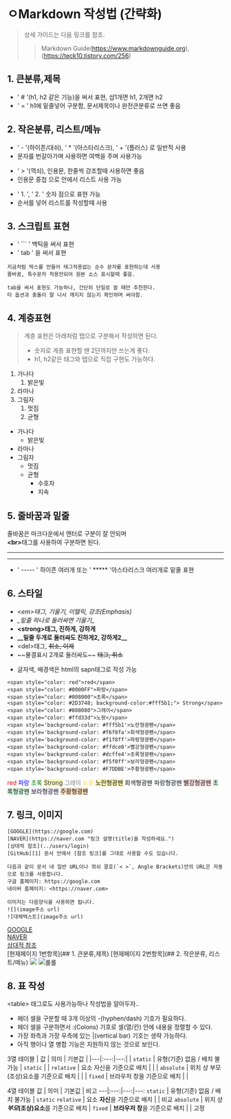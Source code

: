 ㅇMarkdown 작성법 (간략화)
============

> 상세 가이드는 다음 링크를 참조.
>> Markdown Guide(https://www.markdownguide.org), (https://teck10.tistory.com/256)

## 1. 큰분류,제목
- ' # '(h1, h2 같은 기능)을 써서 표현, 샵1개면 h1, 2개면 h2
- ' = ' h1에 밑줄넣어 구분함, 문서제목이나 완전큰분류로 쓰면 좋음

## 2. 작은분류, 리스트/메뉴
- ' - '(하이픈/대쉬), ' * '(아스타리스크), ' + '(플러스) 로 일반적 사용
- 문자를 번갈아가며 사용하면 여백을 주며 사용가능
* ' > '(꺽쇠), 인용문, 한줄씩 강조할때 사용하면 좋음
* 인용문 중첩 으로 안에서 리스트 사용 가능
+ ' 1. ', ' 2. ' 숫자 점으로 표현 가능
+ 순서를 넣어 리스트를 작성할때 사용

## 3. 스크립트 표현
- ' ``` ' 백틱을 써서 표현
- ' tab ' 을 써서 표현 
```
지금처럼 박스를 만들어 태그적용없는 순수 문자를 표현하는데 사용
줄바꿈, 특수문자 적용안되어 원본 소스 표시할때 좋음.
```
    tab을 써서 표현도 가능하나, 간단히 단일로 쓸 때만 추천한다.
    타 옵션과 충돌이 잘 나서 깨지지 않는지 확인하며 써야함.

## 4. 계층표현
> 계층 표현은 아래처럼 탭으로 구분해서 작성하면 된다. 
> - 숫자로 게층 표현할 땐 2단까지만 쓰는게 좋다.
> - h1, h2같은 태그와 탭으로 직접 구현도 가능하다.
  1. 가나다
     1. 밝은빛
  2. 라마나 
  3. 그림자
     1. 멋짐
     2. 균형

- 가나다
  - 밝은빛
- 라마나
- 그림자
  - 멋짐
  - 균형
    - 수호자
    - 지속

## 5. 줄바꿈과 밑줄
줄바꿈은
마크다운에서 엔터로
구분이 잘 안되며 <br> <strong>&#60;br&#62;</strong>태그를
사용하여 구분하면 된다.
*****
-----
- ' ----- ' 하이픈 여러개 또는 ' ***** '아스타리스크 여러개로 밑줄 표현

## 6. 스타일
- <em>&#60;em&#62;태그, 기울기, 이텔릭, 강조(Emphasis) </em>
- _&#95;밑줄 하나로 둘러싸면 기울기&#95;_
- <strong>&#60;strong&#62;태그, 진하게, 강하게</strong>
- __&#95;&#95;밑줄 두개로 둘러싸도 진하게2, 강하게2&#95;&#95;__
- &#60;del&#62;태그, <del>취소, 이제</del>
- &#126;&#126;물결표시 2개로 둘러싸도&#126;&#126; ~~태그, 취소~~

* 글자색, 배경색은 html의 sapn태그로 작성 가능
```
<span style="color: red">red</span>
<span style="color: #0000FF">파랑</span>
<span style="color: #008000">초록</span>
<span style="color: #2D3748; background-color:#fff5b1;"> Strong</span>
<span style="color: #808080">그레이</span>
<span style="color: #ffd33d">노랑</span>
<span style='background-color: #fff5b1'>노란형광펜</span>
<span style='background-color: #f6f8fa'>회색형광펜</span>
<span style='background-color: #f1f8ff'>파랑형광펜</span>
<span style='background-color: #ffdce0'>빨강형광펜</span>
<span style='background-color: #dcffe4'>초록형광펜</span>
<span style='background-color: #f5f0ff'>보라형광펜</span>
<span style='background-color: #F7DDBE'>주황형광펜</span>
```

<span style="color: red">red</span>
<span style="color: #0000FF">파랑</span>
<span style="color: #008000">초록</span>
<span style="color: #2D3748; background-color:#fff5b1;"> Strong</span>
<span style="color: #808080">그레이</span>
<span style="color: #ffd33d">노랑</span>
<span style='background-color: #fff5b1'>노란형광펜</span>
<span style='background-color: #f6f8fa'>회색형광펜</span>
<span style='background-color: #f1f8ff'>파랑형광펜</span>
<span style='background-color: #ffdce0'>빨강형광펜</span>
<span style='background-color: #dcffe4'>초록형광펜</span>
<span style='background-color: #f5f0ff'>보라형광펜</span>
<span style='background-color: #F7DDBE'>주황형광펜</span>

## 7. 링크, 이미지
```
[GOOGLE](https://google.com)
[NAVER](https://naver.com "링크 설명(title)을 작성하세요.")
[상대적 참조](../users/login)
[GitHub][1] 문서 안에서 [참조 링크]를 그대로 사용할 수도 있습니다.

다음과 같이 문서 내 일반 URL이나 꺾쇠 괄호(`< >`, Angle Brackets)안의 URL은 자동으로 링크를 사용합니다.
구글 홈페이지: https://google.com
네이버 홈페이지: <https://naver.com>

이미지는 다음양식을 사용하면 됩니다.
![](image주소 url)
![대체택스트](image주소 url)
```
[GOOGLE](https://google.com)<br>
[NAVER](https://naver.com "링크 설명(title)을 작성하세요.")<br>
[상대적 참조](../users/login)<br>
[현재페이지 1번항목](## 1. 큰분류,제목)
[현재페이지 2번항목](## 2. 작은분류, 리스트/메뉴)
![](https://img1.daumcdn.net/thumb/R1280x0/?scode=mtistory2&fname=https%3A%2F%2Fblog.kakaocdn.net%2Fdn%2FbfCAYe%2FbtrVOxCOtni%2FBpOdKKvmsNhN3ttVtUek91%2Fimg.jpg)
![롤롤](https://img1.daumcdn.net/thumb/R1280x0/?scode=mtistory2&fname=https%3A%2F%2Fblog.kakaocdn.net%2Fdn%2FXaZ6F%2FbtrVUysF599%2FnhTFnkrkkJX85XJ6swvHfk%2Fimg.jpg)

## 8. 표 작성
&#60;table&#62; 태그로도 사용가능하나 작성법을 알아두자..
- 헤더 셀을 구분할 때 3개 이상의 -(hyphen/dash) 기호가 필요하다.
- 헤더 셀을 구분하면서 :(Colons) 기호로 셀(열/칸) 안에 내용을 정렬할 수 있다.
- 가장 좌측과 가장 우측에 있는 |(vertical bar) 기호는 생략 가능하다.
- 아직 행이나 열 병합 기능은 지원하지 않는 것으로 보인다.

3열 테이블
| 값 | 의미 | 기본값 |
|---|:---:|---:|
| `static` | 유형(기준) 없음 / 배치 불가능 | `static` |
| `relative` | 요소 자신을 기준으로 배치 |  |
| `absolute` | 위치 상 부모(조상)요소를 기준으로 배치 |  |
| `fixed` | 브라우저 창을 기준으로 배치 |  |

4열 테이블
값 | 의미 | 기본값 | 비고
---|:---:|---:|---:
`static` | 유형(기준) 없음 / 배치 불가능 | `static`
`relative` | 요소 **자신**을 기준으로 배치 | | 비교
`absolute` | 위치 상 **_부모_(조상)요소**를 기준으로 배치 |
`fixed` | **브라우저 창**을 기준으로 배치 | | 고정

